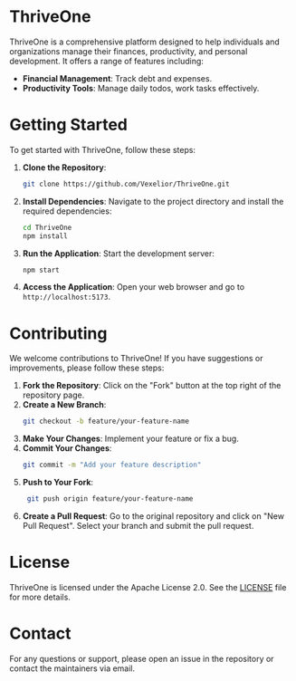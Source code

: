 # ThriveOne

ThriveOne is a comprehensive platform designed to help individuals and organizations manage their finances, productivity, and personal development. It offers a range of features including:

- **Financial Management**: Track debt and expenses.
- **Productivity Tools**: Manage daily todos, work tasks effectively.

# Getting Started

To get started with ThriveOne, follow these steps:

1. **Clone the Repository**:
   ```bash
   git clone https://github.com/Vexelior/ThriveOne.git
   ```
2. **Install Dependencies**:
   Navigate to the project directory and install the required dependencies:
   ```bash
   cd ThriveOne
   npm install
   ```
3. **Run the Application**:
   Start the development server:
   ```bash
   npm start
   ```
4. **Access the Application**:
   Open your web browser and go to `http://localhost:5173`.

# Contributing

We welcome contributions to ThriveOne! If you have suggestions or improvements, please follow these steps:

1. **Fork the Repository**: Click on the "Fork" button at the top right of the repository page.
2. **Create a New Branch**:
   ```bash
   git checkout -b feature/your-feature-name
   ```
3. **Make Your Changes**: Implement your feature or fix a bug.
4. **Commit Your Changes**:
   ```bash
   git commit -m "Add your feature description"
   ```
5. **Push to Your Fork**:
   ```bash
    git push origin feature/your-feature-name
   ```
6. **Create a Pull Request**: Go to the original repository and click on "New Pull Request". Select your branch and submit the pull request.

# License

ThriveOne is licensed under the Apache License 2.0. See the [LICENSE](LICENSE) file for more details.

# Contact

For any questions or support, please open an issue in the repository or contact the maintainers via email.
